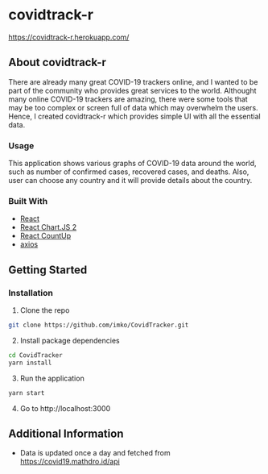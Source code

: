 # covidtrack-r 
https://covidtrack-r.herokuapp.com/ 

## About covidtrack-r 
There are already many great COVID-19 trackers online, and I wanted to be part of the community who provides great services to the world. Althought many online COVID-19 trackers are amazing, there were some tools that may be too complex or screen full of data which may overwhelm the users. Hence, I created covidtrack-r which provides simple UI with all the essential data. 

### Usage 
This application shows various graphs of COVID-19 data around the world, such as number of confirmed cases, recovered cases, and deaths. Also, user can choose any country and it will provide details about the country. 

### Built With 
* [React](https://reactjs.org/)
* [React Chart.JS 2](https://github.com/jerairrest/react-chartjs-2) 
* [React CountUp](https://www.npmjs.com/package/react-countup) 
* [axios](https://github.com/axios/axios)

## Getting Started 
### Installation 
1. Clone the repo 
```sh
git clone https://github.com/imko/CovidTracker.git
```
2. Install package dependencies 
```sh
cd CovidTracker 
yarn install 
```
3. Run the application 
```sh 
yarn start 
``` 
4. Go to http://localhost:3000 

## Additional Information 
* Data is updated once a day and fetched from https://covid19.mathdro.id/api 

